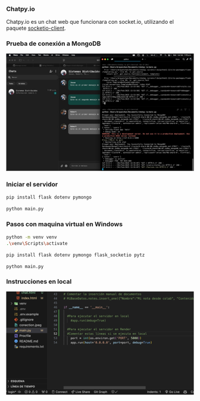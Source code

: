 ### Chatpy.io

Chatpy.io es un chat web que funcionara con socket.io, utilizando el paquete [socketio-client](https://github.com/socketio/socket.io).

### Prueba de conexión a MongoDB

<img src="conection.jpeg">

### Iniciar el servidor

```bash
pip install flask dotenv pymongo
```

```bash
python main.py
```

### Pasos con maquina virtual en Windows

```bash
python -m venv venv
.\venv\Scripts\activate
```

```bash
pip install flask dotenv pymongo flask_socketio pytz
```

```bash
python main.py
```

### Instrucciones en local

<img src="instructions.png">
